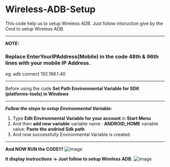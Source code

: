 # Wireless-ADB-Setup
This code help us to setup Wireless ADB.
Just follow intsruction give by the Cmd to setup Wireless ADB.
***
**_NOTE:_**
### Replace **EnterYourIPAddress(Mobile)** in the code **48th & 96th lines** with your mobile IP Address.
eg:
   adb connect 192.168.1.40
***
Before using the code **Set Path Environmental Variable for SDK (platforms-tools) in Windows**

***
**_Follow the steps to setup Environmental Variable:_**

1) Type **Edit Environmental Variable for your account** in **Start Menu**
2) And then **add new variable**
           variable name : **ANDROID_HOME**
           variable value: **Paste the andriod Sdk path**
3) And now successfully Environmental Variable is created.
***

**And NOW RUN the CODE!!!**
![image](https://user-images.githubusercontent.com/49812701/83906158-b0146300-a780-11ea-9d54-7ee08902a131.png)

**It display instructions -> Just follow to setup Wireless ADB.**
![image](https://user-images.githubusercontent.com/49812701/83933303-04413680-a7c5-11ea-94ab-014dc8ffb239.png)

